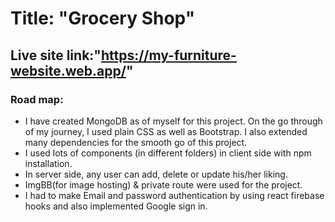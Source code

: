 # Title: "Grocery Shop"

## Live site link:"https://my-furniture-website.web.app/"

### Road map:

<ul>
<li>I have created MongoDB as of myself for this project. On the go through of my journey, I used plain CSS as well as Bootstrap. I also extended many dependencies for the smooth go of this project.</li>
<li> I used lots of components (in different folders) in client side with npm installation.</li>
<li>In server side, any user can add, delete or update his/her liking.</li>
<li>ImgBB(for image hosting) & private route were used for the project.</li>
<li>I had to make Email and password authentication by using react firebase hooks and also implemented Google sign in.</li>
</ul>
